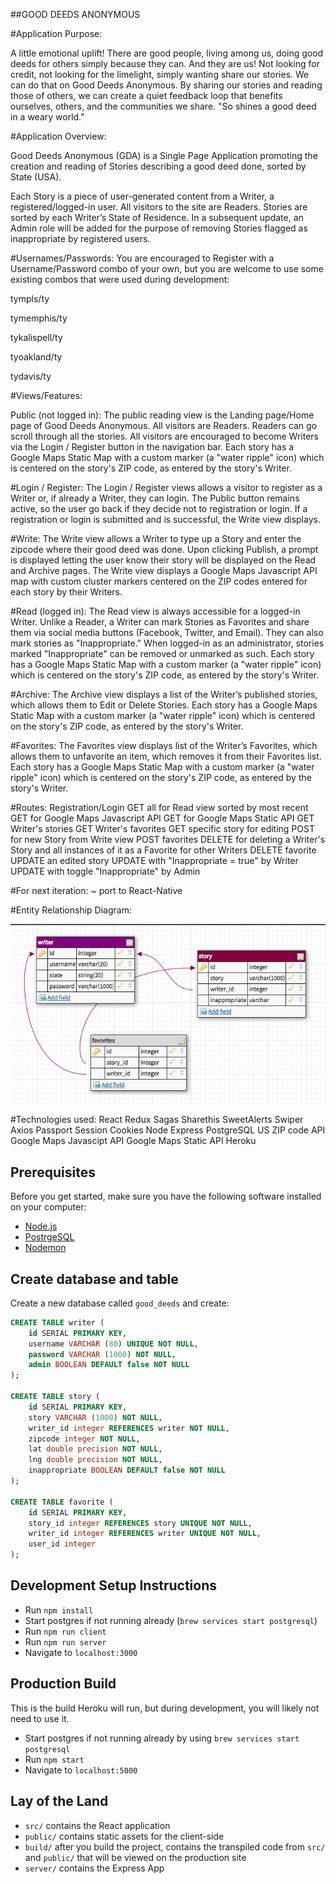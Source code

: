 ##GOOD DEEDS ANONYMOUS

#Application Purpose:

A little emotional uplift! There are good people, living among us, doing good deeds for others simply because they can. And they are us! Not looking for credit, not looking for the limelight,  simply wanting share our stories. We can do that on Good Deeds Anonymous. By sharing our stories and reading those of others, we can create a quiet feedback loop that benefits ourselves, others, and the communities we share. "So shines a good deed in a weary world."

#Application Overview:

Good Deeds Anonymous (GDA) is a Single Page Application promoting the creation and reading of Stories describing a good deed done, sorted by State (USA).

Each Story is a piece of user-generated content from a Writer, a registered/logged-in user. All visitors to the site are Readers. Stories are sorted by each Writer’s State of Residence. In a subsequent update, an Admin role will be added for the purpose of removing Stories flagged as inappropriate by registered users.

#Usernames/Passwords:
You are encouraged to Register with a Username/Password combo of your own, but you are welcome to use some existing combos that were used during development:

tympls/ty

tymemphis/ty

tykalispell/ty

tyoakland/ty

tydavis/ty

#Views/Features:

Public (not logged in):
The public reading view is the Landing page/Home page of Good Deeds Anonymous. All visitors are Readers. Readers can go scroll through all the stories. All visitors are encouraged to become Writers via the Login / Register button in the navigation bar. Each story has a Google Maps Static Map with a custom marker (a "water ripple" icon) which is centered on the story's ZIP code, as entered by the story's Writer.

#Login / Register:
The Login / Register views allows a visitor to register as a Writer or, if already a Writer, they can login. The Public button remains active, so the user go back if they decide not to registration or login. If a registration or login is submitted and is successful, the Write view displays.

#Write:
The Write view allows a Writer to type up a Story and enter the zipcode where their good deed was done. Upon clicking Publish, a prompt is displayed letting the user know their story will be displayed on the Read and Archive pages. The Write view displays a Google Maps Javascript API map with custom cluster markers centered on the ZIP codes entered for each story by their Writers.

#Read (logged in):
The Read view is always accessible for a logged-in Writer. Unlike a Reader, a Writer can mark Stories as Favorites and share them via social media buttons (Facebook, Twitter, and Email). They can also mark stories as "Inappropriate." When logged-in as an administrator, stories marked "Inappropriate" can be removed or unmarked as such. Each story has a Google Maps Static Map with a custom marker (a "water ripple" icon) which is centered on the story's ZIP code, as entered by the story's Writer.

#Archive:
The Archive view displays a list of the Writer’s published stories, which allows them to Edit or Delete Stories. Each story has a Google Maps Static Map with a custom marker (a "water ripple" icon) which is centered on the story's ZIP code, as entered by the story's Writer.

#Favorites:
The Favorites view displays list of the Writer’s Favorites, which allows them to unfavorite an item, which removes it from their Favorites list. Each story has a Google Maps Static Map with a custom marker (a "water ripple" icon) which is centered on the story's ZIP code, as entered by the story's Writer.

#Routes:
Registration/Login
GET all for Read view sorted by most recent
GET for Google Maps Javascript API
GET for Google Maps Static API
GET Writer's stories
GET Writer's favorites
GET specific story for editing
POST for new Story from Write view
POST favorites
DELETE for deleting a Writer's Story and all instances of it as a Favorite for other Writers
DELETE favorite
UPDATE an edited story
UPDATE with "Inappropriate = true" by Writer
UPDATE with toggle "Inappropriate" by Admin


#For next iteration:
	~ port to React-Native

#Entity Relationship Diagram:

![ERD](documentation/images/ERD_GoodDeedsAnonymous.png)

#Technologies used:
React
Redux
Sagas
Sharethis
SweetAlerts
Swiper
Axios
Passport
Session Cookies
Node
Express
PostgreSQL
US ZIP code API
Google Maps Javascipt API
Google Maps Static API
Heroku

## Prerequisites

Before you get started, make sure you have the following software installed on your computer:

- [Node.js](https://nodejs.org/en/)
- [PostrgeSQL](https://www.postgresql.org/)
- [Nodemon](https://nodemon.io/)

## Create database and table

Create a new database called `good_deeds` and create:

```SQL
CREATE TABLE writer (
    id SERIAL PRIMARY KEY,
    username VARCHAR (80) UNIQUE NOT NULL,
    password VARCHAR (1000) NOT NULL,
    admin BOOLEAN DEFAULT false NOT NULL
);

CREATE TABLE story (
	id SERIAL PRIMARY KEY,
	story VARCHAR (1000) NOT NULL,
	writer_id integer REFERENCES writer NOT NULL,
	zipcode integer NOT NULL,
	lat double precision NOT NULL,
	lng double precision NOT NULL,
	inappropriate BOOLEAN DEFAULT false NOT NULL
);

CREATE TABLE favorite (
	id SERIAL PRIMARY KEY,
	story_id integer REFERENCES story UNIQUE NOT NULL,
	writer_id integer REFERENCES writer UNIQUE NOT NULL,
	user_id integer
);
```
## Development Setup Instructions

* Run `npm install`
* Start postgres if not running already (`brew services start postgresql`)
* Run `npm run client`
* Run `npm run server`
* Navigate to `localhost:3000`

## Production Build

This is the build Heroku will run, but during development, you will likely not need to use it.

* Start postgres if not running already by using `brew services start postgresql`
* Run `npm start`
* Navigate to `localhost:5000`

## Lay of the Land

* `src/` contains the React application
* `public/` contains static assets for the client-side
* `build/` after you build the project, contains the transpiled code from `src/` and `public/` that will be viewed on the production site
* `server/` contains the Express App
